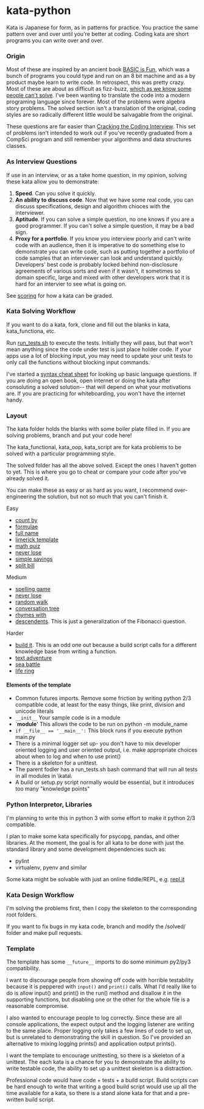 # kata-python
Kata is Japanese for form, as in patterns for practice. You practice the same pattern over and over until you're better at coding. Coding kata are short programs 
you can write over and over.

###  Origin
Most of these are inspired by an ancient book [BASIC is Fun](https://www.amazon.com/Basic-Fun-Computer-Problems-Children/dp/0380806061), which was a bunch of programs you could type and run on an 8 bit machine and as a by product maybe learn to write code. In retrospect, this was pretty crazy. Most of these are about as difficult as fizz-buzz, [which as we know some people can't solve](https://en.wikipedia.org/wiki/Fizz_buzz). I've been wanting to translate the code into a modern programing language since forever. Most of the problems were algebra story problems. The solved section isn't a translation of the original, coding styles are so radically different little would be salvagable from the original.

These questions are far easier than [Cracking the Coding Interview](https://www.amazon.com/Cracking-Coding-Interview-Programming-Questions/dp/0984782850/ref=pd_sbs_14_img_0?_encoding=UTF8&psc=1&refRID=JV9XCVQ6A174G137R2W2). This set of problems isn't intended to work out if you've recently graduated from a CompSci program and still remember
your algorithms and data structures classes.

### As Interview Questions
If use in an interview, or as a take home question, in my opinion, solving these kata allow you to demonstrate:

1. __Speed__. Can you solve it quickly.
2. __An ability to discuss code__. Now that we have some real code, you can discuss specifications, design and algorithm chioces with the interviewer.
3. __Aptitude__. If you can solve a simple question, no one knows if you are a good programmer. If you can't solve a simple question, it may be a bad sign. 
4. __Proxy for a portfolio__. If you know you interview poorly and can't write code with an audience, then it is imperative to do something else to demonstrate you can write code, such as putting together a portfolio of code samples that an interviewer can look and understand quickly. Developers' best code is probably locked behind non-disclosure agreements of various sorts and even if it wasn't, it sometimes so domain specific, large and mixed with other developers work that it is hard for an intervier to see what is going on.

See [scoring](scoring.MD) for how a kata can be graded.


### Kata Solving Workflow
If you want to do a kata, fork, clone and fill out the blanks in kata, kata_functiona, etc.

Run [run_tests.sh](run_tests.sh) to execute the tests. Initially they will pass, but that won't mean anything since the code under test
is just place holder code. If your apps use a lot of blocking input, you may need to update your unit tests to only call the functions
without blocking input commands.

I've started a [syntax cheat sheet](SYNTAX_CHEAT_SHEET.MD) for looking up basic language questions. If you are doing
an open book, open internet or doing the kata after consoluting a solved solution-- that will depend on what your 
motivations are. If you are practicing for whiteboarding, you won't have the internet handy.

### Layout
The kata folder holds the blanks with some boiler plate filled in. If you are solving problems, branch and put your code here!

The kata_functional, kata_oop, kata_script are for kata problems to be solved with a particular programming style.

The solved folder has all the above solved. Except the ones I haven't gotten to yet. This is where you go to cheat or compare your code after you've already solved it.

You can make these as easy or as hard as you want, I recommend over-engineering the solution, but not so much that you can't finish it.

Easy
- [count by](/kata/count_by)
- [formulae](/kata/formulae/main.py)
- [full name](/kata/full_name/main.py)
- [limerick template](/kata/limerick_template/main.py)
- [math quiz](/kata/math_quiz/main.py)
- [never lose](/kata/never_lose/main.py)
- [simple savings](/kata/simple_savings/main.py)
- [split bill](/kata/split_bill/main.py)

Medium
- [spelling game](/kata/spelling_game/main.py)
- [never lose](/kata/never_lose/main.py)
- [random walk](/kata/random_walk/main.py)
- [conversation tree](/kata/conversation_tree/main.py)
- [rhymes with](/kata/rhymes_with/main.py)
- [descendents](/kata/descendents/main.py). This is just a generalization of the Fibonacci question.

Harder
- [build it](/kata/build_it/build.sh). This is an odd one out because a build script calls for a different knowledge base from writing a function.
- [text adventure](/kata/text_adventure/main.py)
- [sea battle](/kata/sea_battle/main.py)
- [life ring](/kata/life_ring/main.py)

#### Elements of the template
- Common futures imports. Remove some friction by writing python 2/3 compatible code, at least for the easy things, like 
print, division and unicode literals
- `__init__` Your sample code is in a module
- `__module__' This allows the code to be run on python -m module_name
- `if __file__ == '__main__':` This block runs if you execute python main.py
- There is a minimal logger set up- you don't have to mix developer oriented logging and user oriented output, i.e. make 
appropriate choices about when to log and when to use print()
- There is a skeleton for a unittest. 
- The parent fodler has a run_tests.sh bash command that will run all tests in all modules in \kata\
- A build or setup.py script normally would be essential, but it introduces too many "knowledge points"

### Python Interpretor, Libraries
I'm planning to write this in python 3 with some effort to make it python 2/3 compatible.
  
I plan to make some kata specifically for psycopg, pandas, and other libraries. At the moment, the goal is for all kata to be done with just the standard library and some development dependencies such as:

- pylint
- virtualenv, pyenv and similar 

Some kata might be solvable with just an online fiddle/REPL, e.g. [repl.it](https://repl.it/languages/python3)

### Kata Design Workflow
I'm solving the problems first, then I copy the skeleton to the corresponding root folders.

If you want to fix bugs in my kata code, branch and modify the /solved/ folder and make pull requests.

### Template
The template has some `__future__` imports to do some minimum py2/py3 compatibility.

I want to discourage people from showing off code with horrible testability because it is peppered with
`input()` and `print()` calls. What I'd really like to do is allow input() and print() in the run()
method and disallow it in the supporting functions, but disabling one or the other for the whole file is a reasonable
compromise.

I also wanted to encourage people to log correctly. Since these are all console applications, the
expect output and the logging listener are writing to the same place. Proper logging only takes a few lines of code to set up, but is unrelated to demonstrating the skill in question. So I've provided an alternative to mixing logging prints() and application output prints().
 
I want the template to encourage unittesting, so there is a skeleton of a unittest. The each kata is a chance for you to demonstrate the ability to write testable code, the ability to set up a unittest skeleton is a distraction.

Professional code would have code + tests + a build script. Build scripts can be hard enough to write that writing a good build script would use up all the time available for a kata, so there is a stand alone kata for that and a pre-written build script.
